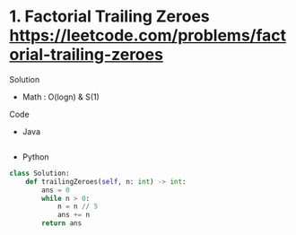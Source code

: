 # 1. Factorial Trailing Zeroes https://leetcode.com/problems/factorial-trailing-zeroes

Solution

- Math : O(logn) & S(1)

Code

- Java

```java

```

- Python

```python
class Solution:
    def trailingZeroes(self, n: int) -> int:
        ans = 0
        while n > 0:
            n = n // 5
            ans += n
        return ans
```